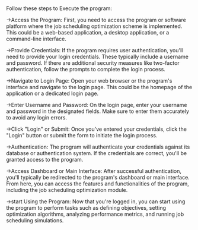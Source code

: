 # 
 Follow these steps to Execute the program:

->Access the Program: First, you need to access the program or software platform where the job scheduling optimization scheme is 
  implemented. This could be a web-based application, a desktop application, or a command-line interface.

->Provide Credentials: If the program requires user authentication, you'll need to provide your login credentials. These typically 
  include a username and password. If there are additional security measures like two-factor authentication, follow the prompts to 
  complete the login process.

->Navigate to Login Page: Open your web browser or the program's interface and navigate to the login page. This could be the homepage of 
  the application or a dedicated login page.

->Enter Username and Password: On the login page, enter your username and password in the designated fields. Make sure to enter them 
  accurately to avoid any login errors.

->Click "Login" or Submit: Once you've entered your credentials, click the "Login" button or submit the form to initiate the login 
  process.

->Authentication: The program will authenticate your credentials against its database or authentication system. If the credentials are 
  correct, you'll be granted access to the program.

->Access Dashboard or Main Interface: After successful authentication, you'll typically be redirected to the program's dashboard or main 
  interface. From here, you can access the features and functionalities of the program, including the job scheduling optimization module.

->start Using the Program: Now that you're logged in, you can start using the program to perform tasks such as defining objectives, 
  setting optimization algorithms, analyzing performance metrics, and running job scheduling simulations.
